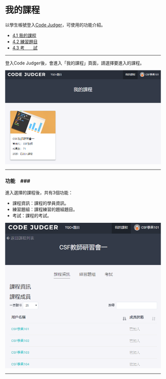 # 我的課程 #

以學生帳號登入[Code Judger](http://www.codejudger.com)，可使用的功能介紹。

* [4.1 我的課程](https://neochen2701.gitbooks.io/codejudger/content/part4/4-1myclass.html)
* [4.2 練習題目](https://neochen2701.gitbooks.io/codejudger/content/part4/4-2myclass.html)
* [4.3 考　　試](https://neochen2701.gitbooks.io/codejudger/content/part4/4-3myclass.html)

---

登入Code Judger後，會進入「我的課程」頁面，請選擇要進入的課程。

![](/assets/cjmds01myclass-00.png)

---

### 功能　###

進入選擇的課程後，共有3個功能：

* 課程資訊：課程的學員資訊。
* 練習題組：課程練習的題組題目。
* 考試：課程的考試。

![](/assets/cjmds01myclass-01-info.png)


---









